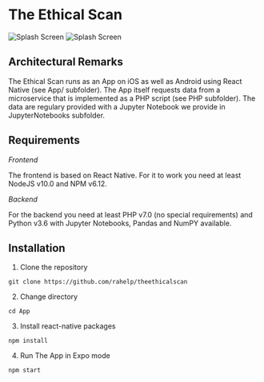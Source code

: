 # The Ethical Scan
![Splash Screen](https://ujelang.com/splash_small.png "Splash Screen")
![Splash Screen](https://ujelang.com/detailed-screen_small.png "Splash Screen")

## Architectural Remarks
The Ethical Scan runs as an App on iOS as well as Android using React Native (see App/ subfolder). The App itself requests data from a microservice that is implemented as a PHP script (see PHP subfolder). The data are regulary provided with a Jupyter Notebook we provide in JupyterNotebooks subfolder.

## Requirements
*Frontend*

The frontend is based on React Native. For it to work you need at least NodeJS v10.0 and NPM v6.12.

*Backend*

For the backend you need at least PHP v7.0 (no special requirements) and Python v3.6 with Jupyter Notebooks, Pandas and NumPY available.


## Installation
1. Clone the repository

```
git clone https://github.com/rahelp/theethicalscan
```

2. Change directory
```
cd App
```

3. Install react-native packages
```
npm install
```

4. Run The App in Expo mode
```
npm start
```